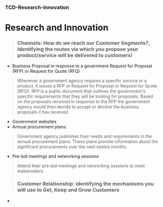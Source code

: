 ### TCD-Research-Innovation

# Research and Innovation

> ### Channels: How do we reach our Customer Segments?, Identifying the routes via which you propose your product/service will be delivered to customers!

- Business Proposal in response to a government  Request for Proposal (RFP) or Request for Quote (RFQ)

> Whenever a government agency requires a specific service or a product, it issues a RFP or Request for Proposal or Request for Quote (RFQ). RFP is a public document that outlines the government's specific requirements that they will be looking for proposals. Based on the proposals received in response to the RFP the government agency would then decide to accept or decline the business proposals it has received. 
- Government websites
- Annual procurement plans:
>  Government agency publishes their needs and requirements in the annual procurement plans. These plans provide information about the significant procurements over the next twelve months.
- Pre-bid meetings and networking sessions 
> Attend their pre-bid meetings and networking sessions to meet stakeholders


> ### Customer Relationship: identifying the mechanisms you will use to Get, Keep and Grow Customers

-

